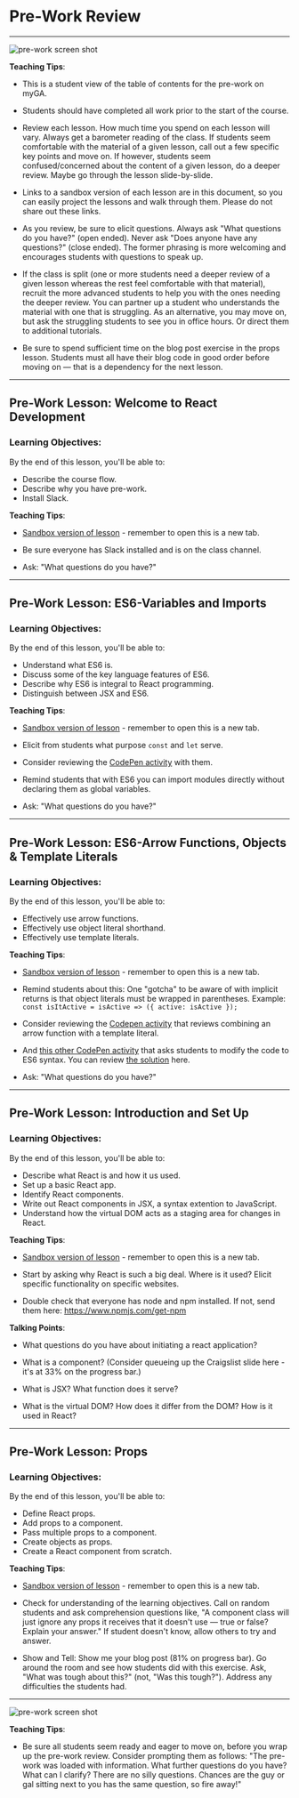 # Pre-Work Review

---

![pre-work screen shot](./images/new-react-pre-work-screen-shot.png)

<aside class="notes">

**Teaching Tips**:

- This is a student view of the table of contents for the pre-work on myGA.

- Students should have completed all work prior to the start of the course.

- Review each lesson. How much time you spend on each lesson will vary. Always get a barometer reading of the class. If students seem comfortable with the material of a given lesson, call out a few specific key points and move on. If however, students seem confused/concerned about the content of a given lesson, do a deeper review. Maybe go through the lesson slide-by-slide. 

- Links to a sandbox version of each lesson are in this document, so you can easily project the lessons and walk through them. Please do not share out these links.

- As you review, be sure to elicit questions. Always ask "What questions do you have?" (open ended). Never ask "Does anyone have any questions?" (close ended). The former phrasing is more welcoming and encourages students with questions to speak up.

- If the class is split (one or more students need a deeper review of a given lesson whereas the rest feel comfortable with that material), recruit the more advanced students to help you with the ones needing the deeper review. You can partner up a student who understands the material with one that is struggling. As an alternative, you may move on, but ask the struggling students to see you in office hours. Or direct them to additional tutorials.

- Be sure to spend sufficient time on the blog post exercise in the props lesson. Students must all have their blog code in good order before moving on — that is a dependency for the next lesson. 

</aside>

---

## Pre-Work Lesson: Welcome to React Development

### Learning Objectives:

By the end of this lesson, you'll be able to:

- Describe the course flow.
- Describe why you have pre-work.
- Install Slack.

<aside class="notes">

**Teaching Tips**:

- [Sandbox version of lesson](https://my.generalassemb.ly/activities/838?from=assignment "Welcome to React Development") - remember to open this is a new tab.

- Be sure everyone has Slack installed and is on the class channel.

- Ask: "What questions do you have?"

</aside>

---

## Pre-Work Lesson: ES6-Variables and Imports

### Learning Objectives:

By the end of this lesson, you'll be able to:

- Understand what ES6 is.
- Discuss some of the key language features of ES6.
- Describe why ES6 is integral to React programming.
- Distinguish between JSX and ES6.

<aside class="notes">

**Teaching Tips**:

- [Sandbox version of lesson](https://my.generalassemb.ly/activities/477?from=assignment "ES6 - Variables and Imports") - remember to open this is a new tab.

- Elicit from students what purpose `const` and `let` serve.

- Consider reviewing the [CodePen activity](https://codepen.io/SuperTernary/pen/owQGmy?editors=001) with them.

- Remind students that with ES6 you can import modules directly without declaring them as global variables.

- Ask: "What questions do you have?"

</aside>

---

## Pre-Work Lesson: ES6-Arrow Functions, Objects & Template Literals

### Learning Objectives:

By the end of this lesson, you'll be able to:

- Effectively use arrow functions.
- Effectively use object literal shorthand.
- Effectively use template literals.

<aside class="notes">

**Teaching Tips**:

- [Sandbox version of lesson](https://my.generalassemb.ly/activities/478?from=assignment "ES6-Arrow Functions, Objects & Template Literals") - remember to open this is a new tab.

- Remind students about this: One "gotcha" to be aware of with implicit returns is that object literals must be wrapped in parentheses. Example: `const isItActive = isActive => ({ active: isActive });`

- Consider reviewing the [Codepen activity](https://codepen.io/SuperTernary/pen/eRQeOR?editors=001) that reviews combining an arrow function with a template literal.

- And [this other CodePen activity](https://codepen.io/susir/pen/yMWvWm?editors=001) that asks students to modify the code to ES6 syntax. You can review [the solution](https://codepen.io/susir/pen/OpYvqK?editors=001) here.

- Ask: "What questions do you have?"

</aside>

---

## Pre-Work Lesson: Introduction and Set Up

### Learning Objectives:

By the end of this lesson, you'll be able to:

- Describe what React is and how it us used.
- Set up a basic React app.
- Identify React components.
- Write out React components in JSX, a syntax extention to JavaScript.
- Understand how the virtual DOM acts as a staging area for changes in React.

<aside class="notes">

**Teaching Tips**:

- [Sandbox version of lesson](https://my.generalassemb.ly/activities/472?from=assignment "Introduction and Set Up") - remember to open this is a new tab.

- Start by asking why React is such a big deal. Where is it used? Elicit specific functionality on specific websites.

- Double check that everyone has node and npm installed. If not, send them here: https://www.npmjs.com/get-npm

**Talking Points**:

- What questions do you have about initiating a react application?

- What is a component? (Consider queueing up the Craigslist slide here - it's at 33% on the progress bar.)

- What is JSX? What function does it serve?

- What is the virtual DOM? How does it differ from the DOM? How is it used in React?

</aside>

---

## Pre-Work Lesson: Props

### Learning Objectives:

By the end of this lesson, you'll be able to:

- Define React props.
- Add props to a component.
- Pass multiple props to a component.
- Create objects as props.
- Create a React component from scratch.

<aside class="notes">

**Teaching Tips**:

- [Sandbox version of lesson](https://my.generalassemb.ly/activities/473?from=assignment "Props") - remember to open this is a new tab.

- Check for understanding of the learning objectives. Call on random students and ask comprehension questions like, "A component class will just ignore any props it receives that it doesn't use — true or false? Explain your answer." If student doesn't know, allow others to try and answer.

- Show and Tell: Show me your blog post (81% on progress bar). Go around the room and see how students did with this exercise. Ask, "What was tough about this?" (not, "Was this tough?"). Address any difficulties the students had.

</aside>

---

![pre-work screen shot](./images/question-elephant.jpg)


<aside class="notes">

**Teaching Tips**:

- Be sure all students seem ready and eager to move on, before you wrap up the pre-work review. Consider prompting them as follows: "The pre-work was loaded with information. What further questions do you have? What can I clarify? There are no silly questions. Chances are the guy or gal sitting next to you has the same question, so fire away!"

</aside>
